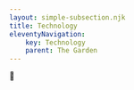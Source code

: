 ```yaml
---
layout: simple-subsection.njk
title: Technology
eleventyNavigation:
    key: Technology
    parent: The Garden
---
```


:crystal_ball: